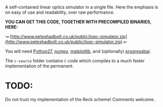 A self-contained linear optics simulator in a single file. 
Here the emphasis is on easy of use and readability, over raw performance.

**YOU CAN GET THIS CODE, TOGETHER WITH PRECOMPILED BINARIES, HERE:**

↝ [http://www.peteshadbolt.co.uk/public/loqc-simulator.zip](http://www.peteshadbolt.co.uk/public/loqc-simulator.zip) ↜

You will need [Python27](https://www.python.org/download/releases/2.7/), [numpy](http://www.lfd.uci.edu/~gohlke/pythonlibs/#numpy), [matplotlib](http://www.lfd.uci.edu/~gohlke/pythonlibs/#matplotlib), and (optionally) [progressbar](https://pypi.python.org/pypi/progressbar/2.2).

The `c-source` folder contains `C` code which compiles to a much faster implementation of the permanent.

# TODO:
Do not trust my implementation of the Reck scheme! Comments welcome.
